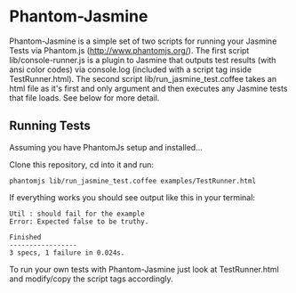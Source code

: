 Phantom-Jasmine
=====================

Phantom-Jasmine is a simple set of two scripts for running your Jasmine Tests via Phantom.js (http://www.phantomjs.org/).
The first script lib/console-runner.js is a plugin to Jasmine that outputs test results (with ansi color codes) via console.log (included with a script tag inside TestRunner.html).
The second script lib/run_jasmine_test.coffee takes an html file as it's first and only argument and then executes any Jasmine tests
that file loads. See below for more detail.


Running Tests
-------------------
Assuming you have PhantomJs setup and installed...

Clone this repository, cd into it and run:

    phantomjs lib/run_jasmine_test.coffee examples/TestRunner.html


If everything works you should see output like this in your terminal:

    Util : should fail for the example
    Error: Expected false to be truthy.

    Finished
    -----------------
    3 specs, 1 failure in 0.024s.
    

To run your own tests with Phantom-Jasmine just look at TestRunner.html and modify/copy the script tags accordingly.


